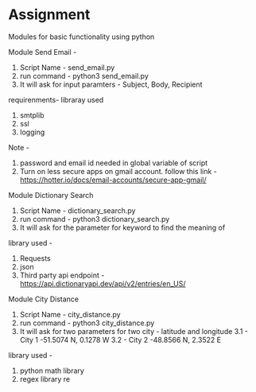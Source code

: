 # Assignment
Modules for basic functionality using python


Module Send Email - 
1. Script Name - send_email.py
2. run command - python3 send_email.py
3. It will ask for input paramters - Subject, Body, Recipient

requirenments- libraray used 
1. smtplib
2. ssl
3. logging

Note - 
1. password and email id needed in global variable of script 
2. Turn on less secure apps on gmail account. follow this link - https://hotter.io/docs/email-accounts/secure-app-gmail/


Module Dictionary Search
1. Script Name - dictionary_search.py
2. run command - python3 dictionary_search.py
3. It will ask for the parameter for keyword to find the meaning of

library used - 
1. Requests
2. json
3. Third party api endpoint - https://api.dictionaryapi.dev/api/v2/entries/en_US/


Module City Distance
1. Script Name - city_distance.py
2. run command - python3 city_distance.py
3. It will ask for two parameters for two city - latitude and longitude
3.1 - City 1 -51.5074 N, 0.1278 W
3.2 - City 2 -48.8566 N, 2.3522 E


library used - 
1. python math library
2. regex library re

















